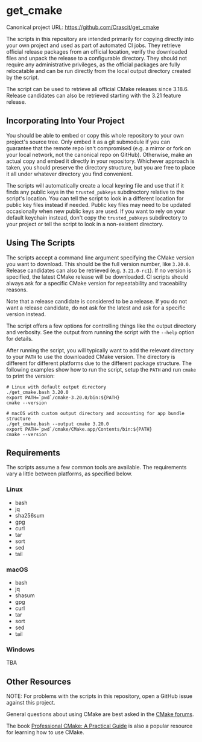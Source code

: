 # get_cmake

Canonical project URL: https://github.com/Crascit/get_cmake

The scripts in this repository are intended primarily for copying directly into
your own project and used as part of automated CI jobs.
They retrieve official release packages from an official location, verify
the downloaded files and unpack the release to a configurable directory.
They should not require any administrative privileges, as the official
packages are fully relocatable and can be run directly from the local output
directory created by the script.

The script can be used to retrieve all official CMake releases since 3.18.6.
Release candidates can also be retrieved starting with the 3.21 feature release.


## Incorporating Into Your Project

You should be able to embed or copy this whole repository to your own
project's source tree.
Only embed it as a git submodule if you can guarantee that the remote repo
isn't compromised (e.g. a mirror or fork on your local network, not the
canonical repo on GitHub).
Otherwise, make an actual copy and embed it directly in your repository.
Whichever approach is taken, you should preserve the directory structure,
but you are free to place it all under whatever directory you find convenient.

The scripts will automatically create a local keyring file and use that if
it finds any public keys in the `trusted_pubkeys` subdirectory relative to
the script's location.
You can tell the script to look in a different location for public key files
instead if needed.
Public key files may need to be updated occasionally when new public keys
are used.
If you want to rely on your default keychain instead, don't copy the
`trusted_pubkeys` subdirectory to your project or tell the script to look in
a non-existent directory.


## Using The Scripts

The scripts accept a command line argument specifying the CMake version you
want to download.
This should be the full version number, like `3.20.0`.
Release candidates can also be retrieved (e.g. `3.21.0-rc1`).
If no version is specified, the latest CMake release will be downloaded.
CI scripts should always ask for a specific CMake version for repeatability
and traceability reasons.

Note that a release candidate is considered to be a release.
If you do not want a release candidate, do not ask for the latest and ask for
a specific version instead.

The script offers a few options for controlling things like the output
directory and verbosity.
See the output from running the script with the `--help` option for details.

After running the script, you will typically want to add the relevant directory
to your `PATH` to use the downloaded CMake version.
The directory is different for different platforms due to the different
package structure.
The following examples show how to run the script, setup the `PATH` and run
`cmake` to print the version:

```
# Linux with default output directory
./get_cmake.bash 3.20.0
export PATH=`pwd`/cmake-3.20.0/bin:${PATH}
cmake --version
```

```
# macOS with custom output directory and accounting for app bundle structure
./get_cmake.bash --output cmake 3.20.0
export PATH=`pwd`/cmake/CMake.app/Contents/bin:${PATH}
cmake --version
```


## Requirements

The scripts assume a few common tools are available.
The requirements vary a little between platforms, as specified below.

### Linux

* bash
* jq
* sha256sum
* gpg
* curl
* tar
* sort
* sed
* tail

### macOS

* bash
* jq
* shasum
* gpg
* curl
* tar
* sort
* sed
* tail

### Windows

TBA


## Other Resources

NOTE: For problems with the scripts in this repository, open a GitHub issue
      against this project.

General questions about using CMake are best asked in the
[CMake forums](https://discourse.cmake.org).

The book 
[Professional CMake: A Practical Guide](https://crascit.com/professional-cmake)
is also a popular resource for learning how to use CMake.
